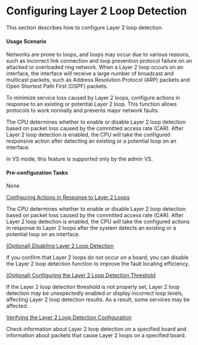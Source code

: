 Configuring Layer 2 Loop Detection
==================================

This section describes how to configure Layer 2 loop detection.

#### Usage Scenario

Networks are prone to loops, and loops may occur due to various reasons, such as incorrect link connection and loop prevention protocol failure on an attacked or overloaded ring network. When a Layer 2 loop occurs on an interface, the interface will receive a large number of broadcast and multicast packets, such as Address Resolution Protocol (ARP) packets and Open Shortest Path First (OSPF) packets.

To minimize service loss caused by Layer 2 loops, configure actions in response to an existing or potential Layer 2 loop. This function allows protocols to work normally and prevents major network faults.

The CPU determines whether to enable or disable Layer 2 loop detection based on packet loss caused by the committed access rate (CAR). After Layer 2 loop detection is enabled, the CPU will take the configured responsive action after detecting an existing or a potential loop on an interface.

In VS mode, this feature is supported only by the admin VS.


#### Pre-configuration Tasks

None


[Configuring Actions In Response to Layer 2 Loops](../../../../software/nev8r10_vrpv8r16/user/ne/dc_ne_l2loopDetect_cfg_0002.html)

The CPU determines whether to enable or disable Layer 2 loop detection based on packet loss caused by the committed access rate (CAR). After Layer 2 loop detection is enabled, the CPU will take the configured actions in response to Layer 2 loops after the system detects an existing or a potential loop on an interface.

[(Optional) Disabling Layer 2 Loop Detection](../../../../software/nev8r10_vrpv8r16/user/ne/dc_ne_l2loopDetect_cfg_0003.html)

If you confirm that Layer 2 loops do not occur on a board, you can disable the Layer 2 loop detection function to improve the fault locating efficiency.

[(Optional) Configuring the Layer 2 Loop Detection Threshold](../../../../software/nev8r10_vrpv8r16/user/ne/dc_ne_l2loopDetect_cfg_0005.html)

If the Layer 2 loop detection threshold is not properly set, Layer 2 loop detection may be unexpectedly enabled or display incorrect loop levels, affecting Layer 2 loop detection results. As a result, some services may be affected.

[Verifying the Layer 2 Loop Detection Configuration](../../../../software/nev8r10_vrpv8r16/user/ne/dc_ne_l2loopDetect_cfg_0004.html)

Check information about Layer 2 loop detection on a specified board and information about packets that cause Layer 2 loops on a specified board.